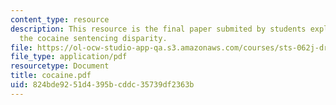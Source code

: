 ```yaml
---
content_type: resource
description: This resource is the final paper submited by students explaining about
  the cocaine sentencing disparity.
file: https://ol-ocw-studio-app-qa.s3.amazonaws.com/courses/sts-062j-drugs-politics-and-culture-spring-2006/824bde9251d4395bcddc35739df2363b_cocaine.pdf
file_type: application/pdf
resourcetype: Document
title: cocaine.pdf
uid: 824bde92-51d4-395b-cddc-35739df2363b
---
```

